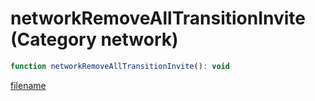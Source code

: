 # networkRemoveAllTransitionInvite (Category network)

```js
function networkRemoveAllTransitionInvite(): void
```

[filename](networkRemoveAllTransitionInvite_m.md ':include')